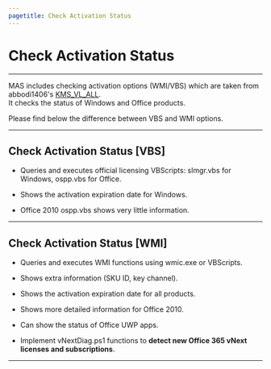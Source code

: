 ```yaml
---
pagetitle: Check Activation Status
---
```


# Check Activation Status

------------------------------------------------------------------------

MAS includes checking activation options (WMI/VBS) which are taken from abbodi1406's [KMS_VL_ALL](https://github.com/abbodi1406/KMS_VL_ALL_AIO/).\
It checks the status of Windows and Office products.

Please find below the difference between VBS and WMI options.

------------------------------------------------------------------------

## Check Activation Status [VBS]

-   Queries and executes official licensing VBScripts: slmgr.vbs for Windows, ospp.vbs for Office.

-   Shows the activation expiration date for Windows.

-   Office 2010 ospp.vbs shows very little information.

------------------------------------------------------------------------

## Check Activation Status [WMI]

-   Queries and executes WMI functions using wmic.exe or VBScripts.

-   Shows extra information (SKU ID, key channel).

-   Shows the activation expiration date for all products.

-   Shows more detailed information for Office 2010.

-   Can show the status of Office UWP apps.

-   Implement vNextDiag.ps1 functions to **detect new Office 365 vNext licenses and subscriptions**.

------------------------------------------------------------------------
